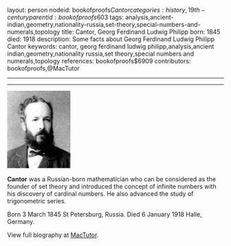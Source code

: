 layout: person
nodeid: bookofproofs$Cantor
categories: history,19th-century
parentid: bookofproofs$603
tags: analysis,ancient-indian,geometry,nationality-russia,set-theory,special-numbers-and-numerals,topology
title: Cantor, Georg Ferdinand Ludwig Philipp
born: 1845
died: 1918
description: Some facts about Georg Ferdinand Ludwig Philipp Cantor
keywords: cantor, georg ferdinand ludwig philipp,analysis,ancient indian,geometry,nationality russia,set theory,special numbers and numerals,topology
references: bookofproofs$6909
contributors: bookofproofs,@MacTutor

---


---

![Cantor.jpg](https://github.com/bookofproofs/bookofproofs.github.io/blob/main/_sources/_assets/images/portraits/Cantor.jpg?raw=true)

**Cantor** was a Russian-born mathematician who can be considered as the founder of set theory and introduced the concept of infinite numbers with his discovery of cardinal numbers. He also advanced the study of trigonometric series.

Born 3 March 1845 St Petersburg, Russia. Died 6 January 1918 Halle, Germany.


View full biography at [MacTutor](https://mathshistory.st-andrews.ac.uk/Biographies/Cantor/).